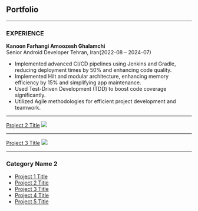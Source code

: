 ## Portfolio

---

### EXPERIENCE

**Kanoon Farhangi Amoozesh Ghalamchi**
<br>
Senior Android Developer Tehran, Iran(2022-08 – 2024-07)
 
- Implemented advanced CI/CD pipelines using Jenkins and Gradle, reducing deployment times by 50% and enhancing code
quality.
- Implemented Hilt and modular architecture, enhancing memory efficiency by 15% and simplifying app maintenance.
- Used Test-Driven Development (TDD) to boost code coverage significantly.
- Utilized Agile methodologies for efficient project development and teamwork.

---
[Project 2 Title](/pdf/sample_presentation.pdf)
<img src="images/dummy_thumbnail.jpg?raw=true"/>

---
[Project 3 Title](http://example.com/)
<img src="images/dummy_thumbnail.jpg?raw=true"/>

---

### Category Name 2

- [Project 1 Title](http://example.com/)
- [Project 2 Title](http://example.com/)
- [Project 3 Title](http://example.com/)
- [Project 4 Title](http://example.com/)
- [Project 5 Title](http://example.com/)

<!-- Remove above link if you don't want to attibute -->
